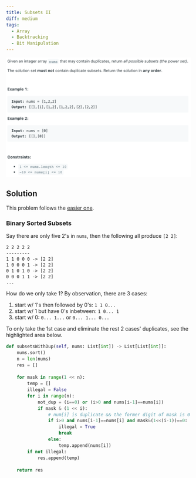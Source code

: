 ```yaml
---
title: Subsets II
diff: medium
tags:
  - Array
  - Backtracking
  - Bit Manipulation
---
```


<img class="medium-zoom" src="/algo/subsets-ii.png" alt="https://leetcode.com/problems/subsets-ii">

## Solution

This problem follows the [easier one](subsets).

### Binary Sorted Subsets

Say there are only five $2$'s in `nums`, then the following all produce `[2 2]`:

```
2 2 2 2 2
---------
1 1 0 0 0 -> [2 2]
1 0 0 0 1 -> [2 2]
0 1 0 1 0 -> [2 2]
0 0 0 1 1 -> [2 2]
...
```

How do we only take $1$? By observation, there are 3 cases:

1. start w/ $1$'s then followed by $0$'s: `1 1 0...`
2. start w/ $1$ but have $0$'s inbetween: `1 0... 1`
3. start w/ $0$: `0... 1...` or `0... 1... 0...`

To only take the 1st case and eliminate the rest 2 cases' duplicates, see the highlighted area below.

```py {13}
def subsetsWithDup(self, nums: List[int]) -> List[List[int]]:
    nums.sort()
    n = len(nums)
    res = []

    for mask in range(1 << n):
        temp = []
        illegal = False
        for i in range(n):
            not_dup = (i==0) or (i>0 and nums[i-1]==nums[i])
            if mask & (1 << i):
                # num[i] is duplicate && the former digit of mask is 0
                if i>0 and nums[i-1]==nums[i] and mask&(1<<(i-1))==0:
                    illegal = True
                    break
                else:
                    temp.append(nums[i])
        if not illegal:
            res.append(temp)

    return res
```

<!-- REDO backtrack and Cascading -->
